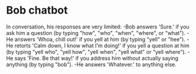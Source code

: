 # Bob chatbot
In conversation, his responses are very limited:
-Bob answers 'Sure.'     if you ask him a question                                  (by typing "how", "who", "when", "where", or "what").
-He answers 'Whoa, chill out!'  if you yell at him                                  (by typing "yell" or "hee").
-He retorts 'Calm down, I know what I'm doing!' if you yell a question at him       (by typing "yell who", "yell how", "yell when", "yell what" or "yell where").
-He says 'Fine. Be that way!'   if you address him without actually saying anything (by typing "bob").
-He answers 'Whatever.' to anything else.
